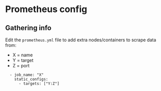 # Prometheus config

## Gathering info

Edit the `prometheus.yml` file to add extra nodes/containers to scrape data from:

- X = name
- Y = target
- Z = port

```
  - job_name: "X"
    static_configs:
      - targets: ["Y:Z"]
```
